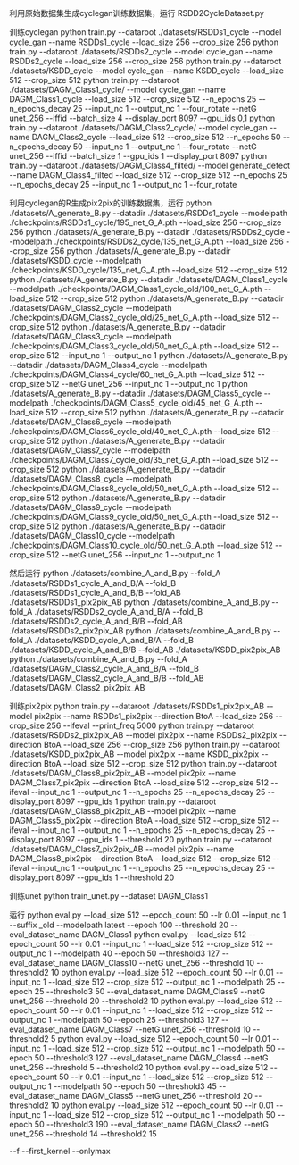 
利用原始数据集生成cyclegan训练数据集，运行 
RSDD2CycleDataset.py

训练cyclegan
python train.py --dataroot ./datasets/RSDDs1_cycle --model cycle_gan --name RSDDs1_cycle --load_size 256 --crop_size 256
python train.py --dataroot ./datasets/RSDDs2_cycle --model cycle_gan --name RSDDs2_cycle --load_size 256 --crop_size 256
python train.py --dataroot ./datasets/KSDD_cycle --model cycle_gan --name KSDD_cycle --load_size 512 --crop_size 512
python train.py --dataroot ./datasets/DAGM_Class1_cycle/ --model cycle_gan --name DAGM_Class1_cycle --load_size 512 --crop_size 512 --n_epochs 25 --n_epochs_decay 25 --input_nc 1 --output_nc 1 --four_rotate --netG unet_256 --iffid --batch_size 4 --display_port 8097 --gpu_ids 0,1
python train.py --dataroot ./datasets/DAGM_Class2_cycle/ --model cycle_gan --name DAGM_Class2_cycle --load_size 512 --crop_size 512 --n_epochs 50 --n_epochs_decay 50 --input_nc 1 --output_nc 1 --four_rotate --netG unet_256 --iffid --batch_size 1 --gpu_ids 1 --display_port 8097
python train.py --dataroot ./datasets/DAGM_Class4_filted/ --model generate_defect --name DAGM_Class4_filted --load_size 512 --crop_size 512 --n_epochs 25 --n_epochs_decay 25 --input_nc 1 --output_nc 1 --four_rotate


利用cyclegan的R生成pix2pix的训练数据集，运行
python ./datasets/A_generate_B.py --datadir ./datasets/RSDDs1_cycle --modelpath ./checkpoints/RSDDs1_cycle/195_net_G_A.pth --load_size 256 --crop_size 256
python ./datasets/A_generate_B.py --datadir ./datasets/RSDDs2_cycle --modelpath ./checkpoints/RSDDs2_cycle/135_net_G_A.pth --load_size 256 --crop_size 256
python ./datasets/A_generate_B.py --datadir ./datasets/KSDD_cycle --modelpath ./checkpoints/KSDD_cycle/135_net_G_A.pth --load_size 512 --crop_size 512
python ./datasets/A_generate_B.py --datadir ./datasets/DAGM_Class1_cycle --modelpath ./checkpoints/DAGM_Class1_cycle_old/100_net_G_A.pth --load_size 512 --crop_size 512
python ./datasets/A_generate_B.py --datadir ./datasets/DAGM_Class2_cycle --modelpath ./checkpoints/DAGM_Class2_cycle_old/25_net_G_A.pth --load_size 512 --crop_size 512
python ./datasets/A_generate_B.py --datadir ./datasets/DAGM_Class3_cycle --modelpath ./checkpoints/DAGM_Class3_cycle_old/50_net_G_A.pth --load_size 512 --crop_size 512 --input_nc 1 --output_nc 1
python ./datasets/A_generate_B.py --datadir ./datasets/DAGM_Class4_cycle --modelpath ./checkpoints/DAGM_Class4_cycle/60_net_G_A.pth --load_size 512 --crop_size 512 --netG unet_256 --input_nc 1 --output_nc 1
python ./datasets/A_generate_B.py --datadir ./datasets/DAGM_Class5_cycle --modelpath ./checkpoints/DAGM_Class5_cycle_old/45_net_G_A.pth --load_size 512 --crop_size 512
python ./datasets/A_generate_B.py --datadir ./datasets/DAGM_Class6_cycle --modelpath ./checkpoints/DAGM_Class6_cycle_old/40_net_G_A.pth --load_size 512 --crop_size 512
python ./datasets/A_generate_B.py --datadir ./datasets/DAGM_Class7_cycle --modelpath ./checkpoints/DAGM_Class7_cycle_old/35_net_G_A.pth --load_size 512 --crop_size 512
python ./datasets/A_generate_B.py --datadir ./datasets/DAGM_Class8_cycle --modelpath ./checkpoints/DAGM_Class8_cycle_old/50_net_G_A.pth --load_size 512 --crop_size 512
python ./datasets/A_generate_B.py --datadir ./datasets/DAGM_Class9_cycle --modelpath ./checkpoints/DAGM_Class9_cycle_old/50_net_G_A.pth --load_size 512 --crop_size 512
python ./datasets/A_generate_B.py --datadir ./datasets/DAGM_Class10_cycle --modelpath ./checkpoints/DAGM_Class10_cycle_old/50_net_G_A.pth --load_size 512 --crop_size 512 --netG unet_256 --input_nc 1 --output_nc 1

然后运行
python ./datasets/combine_A_and_B.py --fold_A ./datasets/RSDDs1_cycle_A_and_B/A --fold_B ./datasets/RSDDs1_cycle_A_and_B/B --fold_AB ./datasets/RSDDs1_pix2pix_AB
python ./datasets/combine_A_and_B.py --fold_A ./datasets/RSDDs2_cycle_A_and_B/A --fold_B ./datasets/RSDDs2_cycle_A_and_B/B --fold_AB ./datasets/RSDDs2_pix2pix_AB
python ./datasets/combine_A_and_B.py --fold_A ./datasets/KSDD_cycle_A_and_B/A --fold_B ./datasets/KSDD_cycle_A_and_B/B --fold_AB ./datasets/KSDD_pix2pix_AB
python ./datasets/combine_A_and_B.py --fold_A ./datasets/DAGM_Class2_cycle_A_and_B/A --fold_B ./datasets/DAGM_Class2_cycle_A_and_B/B --fold_AB ./datasets/DAGM_Class2_pix2pix_AB

训练pix2pix
python train.py --dataroot ./datasets/RSDDs1_pix2pix_AB --model pix2pix --name RSDDs1_pix2pix --direction BtoA --load_size 256 --crop_size 256 --ifeval --print_freq 5000
python train.py --dataroot ./datasets/RSDDs2_pix2pix_AB --model pix2pix --name RSDDs2_pix2pix --direction BtoA --load_size 256 --crop_size 256
python train.py --dataroot ./datasets/KSDD_pix2pix_AB --model pix2pix --name KSDD_pix2pix --direction BtoA --load_size 512 --crop_size 512
python train.py --dataroot ./datasets/DAGM_Class8_pix2pix_AB --model pix2pix --name DAGM_Class7_pix2pix --direction BtoA --load_size 512 --crop_size 512 --ifeval --input_nc 1 --output_nc 1 --n_epochs 25 --n_epochs_decay 25 --display_port 8097 --gpu_ids 1
python train.py --dataroot ./datasets/DAGM_Class8_pix2pix_AB --model pix2pix --name DAGM_Class5_pix2pix --direction BtoA --load_size 512 --crop_size 512 --ifeval --input_nc 1 --output_nc 1 --n_epochs 25 --n_epochs_decay 25 --display_port 8097 --gpu_ids 1 --threshold 20
python train.py --dataroot ./datasets/DAGM_Class7_pix2pix_AB --model pix2pix --name DAGM_Class8_pix2pix --direction BtoA --load_size 512 --crop_size 512 --ifeval --input_nc 1 --output_nc 1 --n_epochs 25 --n_epochs_decay 25 --display_port 8097 --gpu_ids 1 --threshold 20

训练unet
python train_unet.py --dataset DAGM_Class1

运行
python eval.py --load_size 512 --epoch_count 50 --lr 0.01 --input_nc 1 --suffix _old --modelpath latest --epoch 100 --threshold 20 --eval_dataset_name DAGM_Class1
python eval.py --load_size 512 --epoch_count 50 --lr 0.01 --input_nc 1 --load_size 512 --crop_size 512 --output_nc 1 --modelpath 40 --epoch 50 --threshold3 127 --eval_dataset_name DAGM_Class10 --netG unet_256 --threshold 10 --threshold2 10 
python eval.py --load_size 512 --epoch_count 50 --lr 0.01 --input_nc 1 --load_size 512 --crop_size 512 --output_nc 1 --modelpath 25 --epoch 25 --threshold3 50 --eval_dataset_name DAGM_Class9 --netG unet_256 --threshold 20 --threshold2 10
python eval.py --load_size 512 --epoch_count 50 --lr 0.01 --input_nc 1 --load_size 512 --crop_size 512 --output_nc 1 --modelpath 50 --epoch 25 --threshold3 127 --eval_dataset_name DAGM_Class7 --netG unet_256 --threshold 10 --threshold2 5
python eval.py --load_size 512 --epoch_count 50 --lr 0.01 --input_nc 1 --load_size 512 --crop_size 512 --output_nc 1 --modelpath 50 --epoch 50 --threshold3 127 --eval_dataset_name DAGM_Class4 --netG unet_256 --threshold 5 --threshold2 10
python eval.py --load_size 512 --epoch_count 50 --lr 0.01 --input_nc 1 --load_size 512 --crop_size 512 --output_nc 1 --modelpath 50 --epoch 50 --threshold3 45 --eval_dataset_name DAGM_Class5 --netG unet_256 --threshold 20 --threshold2 10
python eval.py --load_size 512 --epoch_count 50 --lr 0.01 --input_nc 1 --load_size 512 --crop_size 512 --output_nc 1 --modelpath 50 --epoch 50 --threshold3 190 --eval_dataset_name DAGM_Class2 --netG unet_256 --threshold 14 --threshold2 15

--f --first_kernel --onlymax